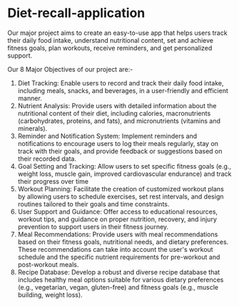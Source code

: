 # Diet-recall-application
Our major project aims to create an easy-to-use app that helps users track their daily food intake, understand  nutritional content, set and achieve fitness goals, plan workouts, receive reminders, and get personalized support. 

Our 8 Major Objectives of our project are:-
1. Diet Tracking: Enable users to record and track their daily food intake, including meals, snacks, and beverages, in a user-friendly and efficient manner.
2. Nutrient Analysis: Provide users with detailed information about the nutritional content of their diet, including calories, macronutrients (carbohydrates, proteins, and fats), and micronutrients (vitamins and minerals).
3. Reminder and Notification System: Implement reminders and notifications to encourage users to log their meals regularly, stay on track with their goals, and provide feedback or suggestions based on their recorded data.
4. Goal Setting and Tracking: Allow users to set specific fitness goals (e.g., weight   loss, muscle gain, improved cardiovascular endurance) and track their progress over time
5. Workout Planning: Facilitate the creation of customized workout plans by allowing users to schedule exercises, set rest intervals, and design routines tailored to their goals and time constraints.
6. User Support and Guidance: Offer access to educational resources, workout tips, and guidance on proper nutrition, recovery, and injury prevention to support users in their fitness journey.
7. Meal Recommendations: Provide users with meal recommendations based on their fitness goals, nutritional needs, and dietary preferences. These recommendations can take into account the user's workout schedule and the specific nutrient requirements for pre-workout and post-workout meals.
8. Recipe Database: Develop a robust and diverse recipe database that includes healthy meal options suitable for various dietary preferences (e.g., vegetarian, vegan, gluten-free) and fitness goals (e.g., muscle building, weight loss).

